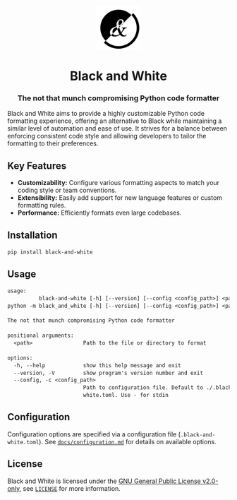 <div align="center">
	<img src="./logo.svg" alt="Black and White logo" width="100">
	<h1>Black and White</h1>
	<h3>The not that munch compromising Python code formatter</h3>
</div>

Black and White aims to provide a highly customizable Python code formatting
experience, offering an alternative to Black while maintaining a similar level
of automation and ease of use.  It strives for a balance between enforcing
consistent code style and allowing developers to tailor the formatting to their preferences.

## Key Features

* **Customizability:**  Configure various formatting aspects to match your coding
  style or team conventions.
* **Extensibility:** Easily add support for new language features or custom
  formatting rules.
* **Performance:**  Efficiently formats even large codebases.

## Installation

```shell
pip install black-and-white
```

## Usage

```txt
usage:
          black-and-white [-h] [--version] [--config <config_path>] <path>
python -m black_and_white [-h] [--version] [--config <config_path>] <path>

The not that munch compromising Python code formatter

positional arguments:
  <path>                Path to the file or directory to format

options:
  -h, --help            show this help message and exit
  --version, -V         show program's version number and exit
  --config, -c <config_path>
                        Path to configuration file. Default to ./.black-and-
                        white.toml. Use - for stdin
```

## Configuration

Configuration options are specified via a configuration file (`.black-and-white.toml`).
See [`docs/configuration.md`](./docs/configuration.md) for details on available options.

## License

Black and White is licensed under the [GNU General Public License v2.0-only](https://www.gnu.org/licenses/gpl-2.0),
see [`LICENSE`](./LICENSE) for more information.

